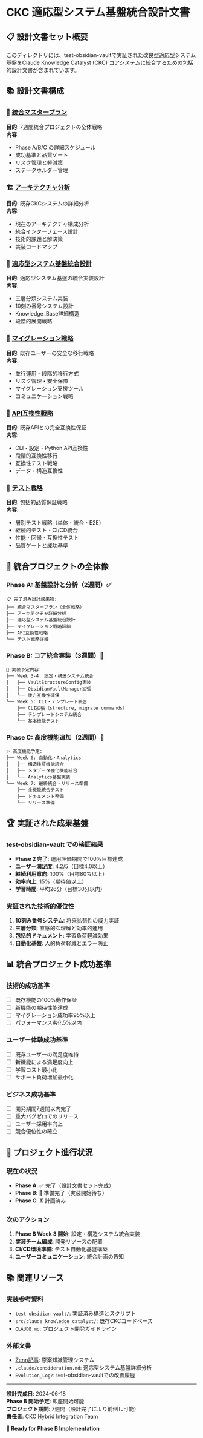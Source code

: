 # CKC 適応型システム基盤統合設計文書

## 📋 設計文書セット概要

このディレクトリには、test-obsidian-vaultで実証された改良型適応型システム基盤をClaude Knowledge Catalyst (CKC) コアシステムに統合するための包括的設計文書が含まれています。

## 📚 設計文書構成

### 🎯 [統合マスタープラン](integration_master_plan.md)
**目的**: 7週間統合プロジェクトの全体戦略  
**内容**: 
- Phase A/B/C の詳細スケジュール
- 成功基準と品質ゲート  
- リスク管理と軽減策
- ステークホルダー管理

### 🏗️ [アーキテクチャ分析](architecture_analysis.md)
**目的**: 既存CKCシステムの詳細分析  
**内容**:
- 現在のアーキテクチャ構成分析
- 統合インターフェース設計
- 技術的課題と解決策
- 実装ロードマップ

### 🔄 [適応型システム基盤統合設計](adaptive_system_integration.md) 
**目的**: 適応型システム基盤の統合実装設計  
**内容**:
- 三層分類システム実装
- 10刻み番号システム設計
- Knowledge_Base詳細構造
- 段階的展開戦略

### 🚀 [マイグレーション戦略](migration_strategy.md)
**目的**: 既存ユーザーの安全な移行戦略  
**内容**:
- 並行運用・段階的移行方式
- リスク管理・安全保障
- マイグレーション支援ツール
- コミュニケーション戦略

### 🔌 [API互換性戦略](api_compatibility.md)
**目的**: 既存APIとの完全互換性保証  
**内容**:
- CLI・設定・Python API互換性
- 段階的互換性移行
- 互換性テスト戦略
- データ・構造互換性

### 🧪 [テスト戦略](testing_strategy.md)
**目的**: 包括的品質保証戦略  
**内容**:
- 層別テスト戦略（単体・統合・E2E）
- 継続的テスト・CI/CD統合
- 性能・回帰・互換性テスト
- 品質ゲートと成功基準

## 🎯 統合プロジェクトの全体像

### Phase A: 基盤設計と分析（2週間）✅
```
📋 完了済み設計成果物:
├── 統合マスタープラン（全体戦略）
├── アーキテクチャ詳細分析
├── 適応型システム基盤統合設計
├── マイグレーション戦略詳細
├── API互換性戦略
└── テスト戦略詳細
```

### Phase B: コア統合実装（3週間）🚧
```
🔧 実装予定内容:
├── Week 3-4: 設定・構造システム統合
│   ├── VaultStructureConfig実装
│   ├── ObsidianVaultManager拡張
│   └── 後方互換性確保
└── Week 5: CLI・テンプレート統合
    ├── CLI拡張（structure, migrate commands）
    ├── テンプレートシステム統合
    └── 基本機能テスト
```

### Phase C: 高度機能追加（2週間）🎁
```
✨ 高度機能予定:
├── Week 6: 自動化・Analytics
│   ├── 構造検証機能統合
│   ├── メタデータ強化機能統合
│   └── Analytics基盤実装
└── Week 7: 最終統合・リリース準備
    ├── 全機能統合テスト
    ├── ドキュメント整備
    └── リリース準備
```

## 🏆 実証された成果基盤

### test-obsidian-vault での検証結果
- **Phase 2 完了**: 運用評価期間で100%目標達成
- **ユーザー満足度**: 4.2/5（目標4.0以上）
- **継続利用意向**: 100%（目標80%以上）
- **効率向上**: 15%（期待値以上）
- **学習時間**: 平均26分（目標30分以内）

### 実証された技術的優位性
1. **10刻み番号システム**: 将来拡張性の威力実証
2. **三層分類**: 直感的な理解と効率的運用
3. **包括的ドキュメント**: 学習負荷軽減効果
4. **自動化基盤**: 人的負荷軽減とエラー防止

## 📊 統合プロジェクト成功基準

### 技術的成功基準
- [ ] 既存機能の100%動作保証
- [ ] 新機能の期待性能達成
- [ ] マイグレーション成功率95%以上
- [ ] パフォーマンス劣化5%以内

### ユーザー体験成功基準
- [ ] 既存ユーザーの満足度維持
- [ ] 新機能による満足度向上
- [ ] 学習コスト最小化
- [ ] サポート負荷増加最小化

### ビジネス成功基準
- [ ] 開発期間7週間以内完了
- [ ] 重大バグゼロでのリリース
- [ ] ユーザー採用率向上
- [ ] 競合優位性の確立

## 🔄 プロジェクト進行状況

### 現在の状況
- **Phase A**: ✅ 完了（設計文書セット完成）
- **Phase B**: 🚧 準備完了（実装開始待ち）
- **Phase C**: ⏳ 計画済み

### 次のアクション
1. **Phase B Week 3 開始**: 設定・構造システム統合実装
2. **実装チーム編成**: 開発リソースの配置
3. **CI/CD環境準備**: テスト自動化基盤構築
4. **ユーザーコミュニケーション**: 統合計画の告知

## 📚 関連リソース

### 実装参考資料
- `test-obsidian-vault/`: 実証済み構造とスクリプト
- `src/claude_knowledge_catalyst/`: 既存CKCコードベース
- `CLAUDE.md`: プロジェクト開発ガイドライン

### 外部文書
- [Zenn記事](https://zenn.dev/driller/articles/2a23ef94f1d603): 原案知識管理システム
- `.claude/consideration.md`: 適応型システム基盤詳細分析
- `Evolution_Log/`: test-obsidian-vaultでの改善履歴

---

**設計完成日**: 2024-06-18  
**Phase B 開始予定**: 即座開始可能  
**プロジェクト期間**: 7週間（設計完了により前倒し可能）  
**責任者**: CKC Hybrid Integration Team  

**🚀 Ready for Phase B Implementation**
